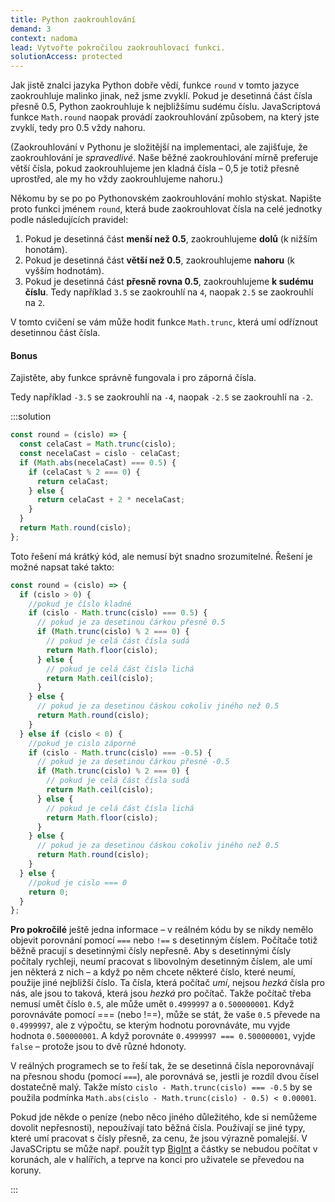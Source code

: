 ```yaml
---
title: Python zaokrouhlování
demand: 3
context: nadoma
lead: Vytvořte pokročilou zaokrouhlovací funkci.
solutionAccess: protected
---
```


Jak jistě znalci jazyka Python dobře vědí, funkce `round` v tomto jazyce zaokrouhluje malinko jinak, než jsme zvyklí. Pokud je desetinná část čísla přesně 0.5, Python zaokrouhluje k nejbližšímu sudému číslu. JavaScriptová funkce `Math.round` naopak provádí zaokrouhlování způsobem, na který jste zvyklí, tedy pro 0.5 vždy nahoru.

(Zaokrouhlování v Pythonu je složitější na implementaci, ale zajišťuje, že zaokrouhlování je _spravedlivé_. Naše běžné zaokrouhlování mírně preferuje větší čísla, pokud zaokrouhlujeme jen kladná čísla – 0,5 je totiž přesně uprostřed, ale my ho vždy zaokrouhlujeme nahoru.)

Někomu by se po po Pythonovském zaokrouhlování mohlo stýskat. Napište proto funkci jménem `round`, která bude zaokrouhlovat čísla na celé jednotky podle následujících pravidel:

1. Pokud je desetinná část **menší než 0.5**, zaokrouhlujeme **dolů** (k nižším honotám).
1. Pokud je desetinná část **větší než 0.5**, zaokrouhlujeme **nahoru** (k vyšším hodnotám).
1. Pokud je desetinná část **přesně rovna 0.5**, zaokrouhlujeme **k sudému číslu**. Tedy například `3.5` se zaokrouhlí na `4`, naopak `2.5` se zaokrouhlí na `2`.

V tomto cvičení se vám může hodit funkce `Math.trunc`, která umí odříznout desetinnou část čísla.

#### Bonus

Zajistěte, aby funkce správně fungovala i pro záporná čísla.

Tedy například `-3.5` se zaokrouhlí na `-4`, naopak `-2.5` se zaokrouhlí na `-2`.

:::solution

```js
const round = (cislo) => {
  const celaCast = Math.trunc(cislo);
  const necelaCast = cislo - celaCast;
  if (Math.abs(necelaCast) === 0.5) {
    if (celaCast % 2 === 0) {
      return celaCast;
    } else {
      return celaCast + 2 * necelaCast;
    }
  }
  return Math.round(cislo);
};
```

Toto řešení má krátký kód, ale nemusí být snadno srozumitelné. Řešení je možné napsat také takto:

```js
const round = (cislo) => {
  if (cislo > 0) {
    //pokud je číslo kladné
    if (cislo - Math.trunc(cislo) === 0.5) {
      // pokud je za desetinou čárkou přesně 0.5
      if (Math.trunc(cislo) % 2 === 0) {
        // pokud je celá část čísla sudá
        return Math.floor(cislo);
      } else {
        // pokud je celá část čísla lichá
        return Math.ceil(cislo);
      }
    } else {
      // pokud je za desetinou čáskou cokoliv jiného než 0.5
      return Math.round(cislo);
    }
  } else if (cislo < 0) {
    //pokud je cislo záporné
    if (cislo - Math.trunc(cislo) === -0.5) {
      // pokud je za desetinou čárkou přesně -0.5
      if (Math.trunc(cislo) % 2 === 0) {
        // pokud je celá část čísla sudá
        return Math.ceil(cislo);
      } else {
        // pokud je celá část čísla lichá
        return Math.floor(cislo);
      }
    } else {
      // pokud je za desetinou čáskou cokoliv jiného než 0.5
      return Math.round(cislo);
    }
  } else {
    //pokud je cislo === 0
    return 0;
  }
};
```

**Pro pokročilé** ještě jedna informace – v reálném kódu by se nikdy nemělo objevit porovnání pomocí `===` nebo `!==` s desetinným číslem. Počítače totiž běžně pracují s desetinnými čísly nepřesně. Aby s desetinnými čísly počítaly rychleji, neumí pracovat s libovolným desetinným číslem, ale umí jen některá z nich – a když po něm chcete některé číslo, které neumí, použije jiné nejbližší číslo. Ta čísla, která počítač _umí_, nejsou _hezká_ čísla pro nás, ale jsou to taková, která jsou _hezká_ pro počítač. Takže počítač třeba nemusí umět číslo `0.5`, ale může umět `0.4999997` a `0.500000001`. Když porovnáváte pomocí === (nebo !==), může se stát, že vaše `0.5` převede na `0.4999997`, ale z výpočtu, se kterým hodnotu porovnáváte, mu vyjde hodnota `0.500000001`. A když porovnáte `0.4999997 === 0.500000001`, vyjde `false` – protože jsou to dvě různé hdonoty.

V reálných programech se to řeší tak, že se desetinná čísla neporovnávají na přesnou shodu (pomocí `===`), ale porovnává se, jestli je rozdíl dvou čísel dostatečně malý. Takže místo `cislo - Math.trunc(cislo) === -0.5` by se použila podmínka `Math.abs(cislo - Math.trunc(cislo) - 0.5) < 0.00001`.

Pokud jde někde o peníze (nebo něco jiného důležitého, kde si nemůžeme dovolit nepřesnosti), nepoužívají tato běžná čísla. Používají se jiné typy, které umí pracovat s čísly přesně, za cenu, že jsou výrazně pomalejší. V JavaSCriptu se může např. použít typ [BigInt](https://developer.mozilla.org/en-US/docs/Web/JavaScript/Reference/Global_Objects/BigInt) a částky se nebudou počítat v korunách, ale v halířích, a teprve na konci pro uživatele se převedou na koruny.

:::

